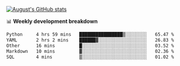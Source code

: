 
[![August's GitHub stats](https://github-readme-stats.vercel.app/api?username=zou-weidong&show_icons=true&theme=radical)](https://github.com/zou-weidong)


📊 **Weekly development breakdown**
<!--START_SECTION:waka-->

```txt
Python     4 hrs 59 mins   ████████████████▒░░░░░░░░   65.47 %
YAML       2 hrs 2 mins    ██████▓░░░░░░░░░░░░░░░░░░   26.83 %
Other      16 mins         █░░░░░░░░░░░░░░░░░░░░░░░░   03.52 %
Markdown   10 mins         ▓░░░░░░░░░░░░░░░░░░░░░░░░   02.36 %
SQL        4 mins          ▒░░░░░░░░░░░░░░░░░░░░░░░░   01.02 %
```

<!--END_SECTION:waka-->
